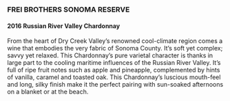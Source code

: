 ### FREI BROTHERS SONOMA RESERVE

#### 2016 Russian River Valley Chardonnay

From the heart of Dry Creek Valley’s renowned cool-climate region comes a wine that embodies the very fabric of Sonoma County. It’s soft yet complex; savvy yet relaxed. This Chardonnay’s pure varietal character is thanks in large part to the cooling maritime influences of the Russian River Valley. It’s full of ripe fruit notes such as apple and pineapple, complemented by hints of vanilla, caramel and toasted oak. This Chardonnay’s luscious mouth-feel and long, silky finish make it the perfect pairing with sun-soaked afternoons on a blanket or at the beach.
